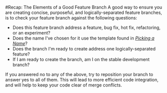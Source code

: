 #Recap: The Elements of a Good Feature Branch
A good way to ensure you are creating concise, purposeful, and
logically-separated feature branches, is to check your feature branch against
the following questions:

* Does this feature branch address a feature, bug fix, hot fix, refactoring, or
  an experiment?
* Does the name I've chosen for it use the template found in
  [*Picking a Name*](picking-a-name.md)?
* Does the branch I'm ready to create address one logically-separated feature?
* If I am ready to create the branch, am I on the stable development branch?

If you answered no to any of the above, try to reposition your branch to answer
yes to all of them. This will lead to more efficient code integration, and will
help to keep your code clear of merge conflicts.
